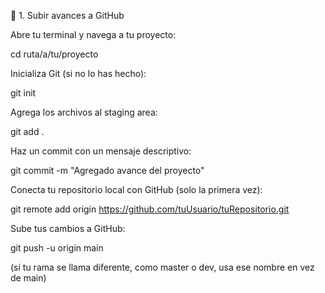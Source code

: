 🔄 1. Subir avances a GitHub

Abre tu terminal y navega a tu proyecto:

cd ruta/a/tu/proyecto


Inicializa Git (si no lo has hecho):

git init


Agrega los archivos al staging area:

git add .


Haz un commit con un mensaje descriptivo:

git commit -m "Agregado avance del proyecto"


Conecta tu repositorio local con GitHub (solo la primera vez):

git remote add origin https://github.com/tuUsuario/tuRepositorio.git


Sube tus cambios a GitHub:

git push -u origin main


(si tu rama se llama diferente, como master o dev, usa ese nombre en vez de main)
